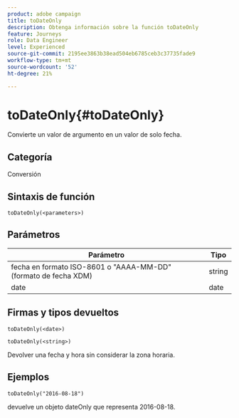 ```yaml
---
product: adobe campaign
title: toDateOnly
description: Obtenga información sobre la función toDateOnly
feature: Journeys
role: Data Engineer
level: Experienced
source-git-commit: 2195ee3863b38ead504eb6785ceb3c37735fade9
workflow-type: tm+mt
source-wordcount: '52'
ht-degree: 21%

---
```


# toDateOnly{#toDateOnly}

Convierte un valor de argumento en un valor de solo fecha.

## Categoría

Conversión

## Sintaxis de función

`toDateOnly(<parameters>)`

## Parámetros

| Parámetro | Tipo |
|-----------|------------------|
| fecha en formato ISO-8601 o &quot;AAAA-MM-DD&quot; (formato de fecha XDM) | string |
| date | date |

## Firmas y tipos devueltos

`toDateOnly(<date>)`

`toDateOnly(<string>)`

Devolver una fecha y hora sin considerar la zona horaria.

## Ejemplos

`toDateOnly("2016-08-18")`

devuelve un objeto dateOnly que representa 2016-08-18.
